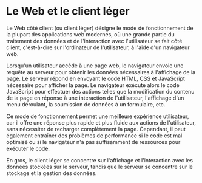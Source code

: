 # Le Web et le client léger

Le Web côté client (ou client léger) désigne le mode de fonctionnement de la plupart des applications web modernes, où une grande partie du traitement des données et de l'interaction avec l'utilisateur se fait côté client, c'est-à-dire sur l'ordinateur de l'utilisateur, à l'aide d'un navigateur web.

Lorsqu'un utilisateur accède à une page web, le navigateur envoie une requête au serveur pour obtenir les données nécessaires à l'affichage de la page. Le serveur répond en envoyant le code HTML, CSS et JavaScript nécessaire pour afficher la page. Le navigateur exécute alors le code JavaScript pour effectuer des actions telles que la modification du contenu de la page en réponse à une interaction de l'utilisateur, l'affichage d'un menu déroulant, la soumission de données à un formulaire, etc.

Ce mode de fonctionnement permet une meilleure expérience utilisateur, car il offre une réponse plus rapide et plus fluide aux actions de l'utilisateur, sans nécessiter de recharger complètement la page. Cependant, il peut également entraîner des problèmes de performance si le code est mal optimisé ou si le navigateur n'a pas suffisamment de ressources pour exécuter le code.

En gros, le client léger se concentre sur l'affichage et l'interaction avec les données stockées sur le serveur, tandis que le serveur se concentre sur le stockage et la gestion des données.
